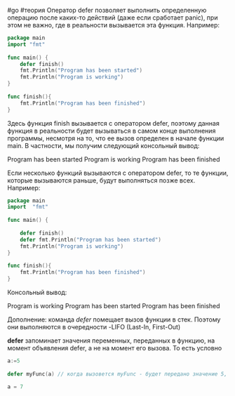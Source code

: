 #go #теория 
Оператор defer позволяет выполнить определенную операцию после каких-то действий (даже если сработает panic), при этом не важно, где в реальности вызывается эта функция. Например:

```go
package main  
import "fmt"  
  
func main() {  
    defer finish()  
    fmt.Println("Program has been started")  
    fmt.Println("Program is working")  
}  
  
func finish(){  
    fmt.Println("Program has been finished")  
}
```
Здесь функция finish вызывается с оператором defer, поэтому данная функция в реальности будет вызываться в самом конце выполнения программы, несмотря на то, что ее вызов определен в начале функции main. В частности, мы получим следующий консольный вывод:

Program has been started
Program is working
Program has been finished

Если несколько функций вызываются с оператором defer, то те функции, которые вызываются раньше, будут выполняться позже всех. Например:

```go
package main  
import  "fmt"  
  
func main() {  
  
    defer finish()  
    defer fmt.Println("Program has been started")  
    fmt.Println("Program is working")  
}  
  
func finish(){  
    fmt.Println("Program has been finished")  
}
```

Консольный вывод:

Program is working
Program has been started
Program has been finished

Дополнение: команда _defer_ помещает вызов функции в стек. Поэтому они выполняются в очередности -LIFO (Last-In, First-Out)

**defer** запоминает значения переменных, переданных в функцию, на момент объявления defer, а не на момент его вызова. То есть условно

```go
a:=5  
  
defer myFunc(a) // когда вызовется myFunc - будет передано значение 5, а не 7  
  
a = 7
```
